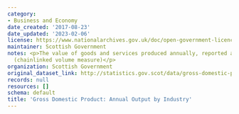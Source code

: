 ```yaml
---
category:
- Business and Economy
date_created: '2017-08-23'
date_updated: '2023-02-06'
license: https://www.nationalarchives.gov.uk/doc/open-government-licence/version/3/
maintainer: Scottish Government
notes: <p>The value of goods and services produced annually, reported as an index
  (chainlinked volume measure)</p>
organization: Scottish Government
original_dataset_link: http://statistics.gov.scot/data/gross-domestic-product-annual-output-by-industry
records: null
resources: []
schema: default
title: 'Gross Domestic Product: Annual Output by Industry'
---
```

